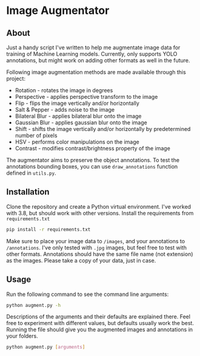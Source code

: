 # Image Augmentator
## About
Just a handy script I've written to help me augmentate image data for training of Machine Learning models. Currently, only supports YOLO annotations, but might work on adding other formats as well in the future.

Following image augmentation methods are made available through this project:
* Rotation - rotates the image in degrees
* Perspective - applies perspective transform to the image
* Flip - flips the image vertically and/or horizontally
* Salt & Pepper - adds noise to the image
* Bilateral Blur - applies bilateral blur onto the image
* Gaussian Blur - applies gaussian blur onto the image
* Shift - shifts the image vertically and/or horizontally by predetermined number of pixels
* HSV - performs color manipulations on the image
* Contrast - modifies contrast/brightness property of the image

The augmentator aims to preserve the object annotations. To test the annotations bounding boxes, you can use `draw_annotations` function defined in `utils.py`.


## Installation
Clone the repository and create a Python virtual environment. I've worked with 3.8, but should work with other versions. Install the requirements from `requirements.txt`
```bash
pip install -r requirements.txt
```
Make sure to place your image data to `/images`, and your annotations to `/annotations`. I've only tested with `.jpg` images, but feel free to test with other formats. Annotations should have the same file name (not extension) as the images. Please take a copy of your data, just in case.

## Usage
Run the following command to see the command line arguments:
```bash
python augment.py -h
```
Descriptions of the arguments and their defaults are explained there. Feel free to experiment with different values, but defaults usually work the best. Running the file should give you the augmented images and annotations in your folders.
```bash
python augment.py [arguments]
```
